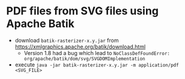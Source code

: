 # PDF files from SVG files using Apache Batik

* download `batik-rasterizer-x.y.jar` from https://xmlgraphics.apache.org/batik/download.html
  * Version 1.8 had a bug which lead to `NoClassDefFoundError: org/apache/batik/dom/svg/SVGDOMImplementation`
* execute `java -jar batik-rasterizer-x.y.jar -m application/pdf <SVG_FILE>`
